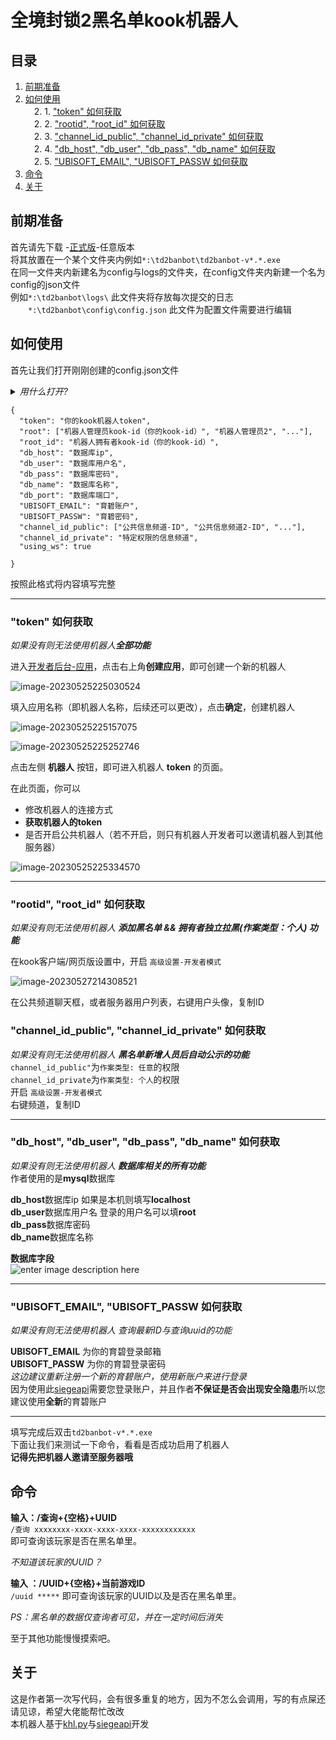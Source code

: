 
# 全境封锁2黑名单kook机器人
## 目录
1.  [前期准备](https://github.com/Albertette/td2ban-private/blob/main/README.md#%E5%89%8D%E6%9C%9F%E5%87%86%E5%A4%87)  
2.  [如何使用](https://github.com/Albertette/td2ban-private/blob/main/README.md#%E5%A6%82%E4%BD%95%E4%BD%BF%E7%94%A8)  
　2. 1. ["token" 如何获取 ](https://github.com/Albertette/td2ban-private/blob/main/README.md#token-%E5%A6%82%E4%BD%95%E8%8E%B7%E5%8F%96)  
　2. 2. ["rootid", "root_id" 如何获取  ](https://github.com/Albertette/td2ban-private/blob/main/README.md#rootid-root_id-%E5%A6%82%E4%BD%95%E8%8E%B7%E5%8F%96)  
　2. 3. ["channel_id_public", "channel_id_private" 如何获取](https://github.com/Albertette/td2ban-private/blob/main/README.md#channel_id_public-channel_id_private-%E5%A6%82%E4%BD%95%E8%8E%B7%E5%8F%96)  
　2. 4.  ["db_host",  "db_user", "db_pass", "db_name" 如何获取](https://github.com/Albertette/td2ban-private/blob/main/README.md#db_host--db_user-db_pass-db_name-%E5%A6%82%E4%BD%95%E8%8E%B7%E5%8F%96)  
　2. 5.  ["UBISOFT_EMAIL",  "UBISOFT_PASSW 如何获取  ](https://github.com/Albertette/td2ban-private/blob/main/README.md#ubisoft_email--ubisoft_passw-%E5%A6%82%E4%BD%95%E8%8E%B7%E5%8F%96)  
3.  [命令](https://github.com/Albertette/td2ban-private/blob/main/README.md#%E5%91%BD%E4%BB%A4)  
4.  [关于](https://github.com/Albertette/td2ban-private/blob/main/README.md#%E5%85%B3%E4%BA%8E)  

## 前期准备
首先请先下载 -[正式版](https://github.com/Albertette/td2ban-private/releases)-任意版本  
将其放置在一个某个文件夹内例如`*:\td2banbot\td2banbot-v*.*.exe`  
在同一文件夹内新建名为config与logs的文件夹，在config文件夹内新建一个名为config的json文件  
例如`*:\td2banbot\logs\` 此文件夹将存放每次提交的日志  
　　`*:\td2banbot\config\config.json` 此文件为配置文件需要进行编辑
## 如何使用
首先让我们打开刚刚创建的config.json文件   
<details>
<summary> <em>用什么打开? </em></summary>
Windows 自带的记事本或者其他文本编辑器  
</details> 

```
{
  "token": "你的kook机器人token",
  "root": ["机器人管理员kook-id（你的kook-id）", "机器人管理员2", "..."],
  "root_id": "机器人拥有者kook-id（你的kook-id）",
  "db_host": "数据库ip",
  "db_user": "数据库用户名",
  "db_pass": "数据库密码",
  "db_name": "数据库名称",
  "db_port": "数据库端口",
  "UBISOFT_EMAIL": "育碧账户",
  "UBISOFT_PASSW": "育碧密码",
  "channel_id_public": ["公共信息频道-ID", "公共信息频道2-ID", "..."],
  "channel_id_private": "特定权限的信息频道",
  "using_ws": true

}
``` 
按照此格式将内容填写完整  
***
### "token" 如何获取  

*如果没有则无法使用机器人**全部功能***  

进入[开发者后台-应用](https://developer.kookapp.cn/app/index)，点击右上角**创建应用**，即可创建一个新的机器人  

![image-20230525225030524](https://khl-py.eu.org/assets/img/image-20230525225030524.76fee368.png)  

填入应用名称（即机器人名称，后续还可以更改），点击**确定**，创建机器人  

![image-20230525225157075](https://khl-py.eu.org/assets/img/image-20230525225157075.6addb17b.png)  

![image-20230525225252746](https://khl-py.eu.org/assets/img/image-20230525225252746.4648518c.png)  

点击左侧  **机器人**  按钮，即可进入机器人 **token** 的页面。  

在此页面，你可以  
  
-   修改机器人的连接方式  
-   **获取机器人的token**  
-   是否开启公共机器人（若不开启，则只有机器人开发者可以邀请机器人到其他服务器）  

![image-20230525225334570](https://khl-py.eu.org/assets/img/image-20230525225334570.a84d3d9d.png)

***
### "rootid", "root_id" 如何获取  

*如果没有则无法使用机器人 **添加黑名单 && 拥有者独立拉黑(作案类型：个人) 功能***  
  
在kook客户端/网页版设置中，开启  `高级设置-开发者模式`  

![image-20230527214308521](https://khl-py.eu.org/assets/img/image-20230527214308521.cd459f00.png)

在公共频道聊天框，或者服务器用户列表，右键用户头像，复制ID  

### "channel_id_public", "channel_id_private" 如何获取  
*如果没有则无法使用机器人 **黑名单新增人员后自动公示的功能***  
`channel_id_public"`为`作案类型: 任意`的权限  
`channel_id_private`为`作案类型: 个人`的权限  
开启  `高级设置-开发者模式`  
右键频道，复制ID  
***
### "db_host",  "db_user", "db_pass", "db_name" 如何获取  
*如果没有则无法使用机器人 **数据库相关的所有功能***  
作者使用的是**mysql**数据库  

**db_host**数据库ip 如果是本机则填写**localhost**  
**db_user**数据库用户名 登录的用户名可以填**root**  
**db_pass**数据库密码   
**db_name**数据库名称  

**数据库字段**  
![enter image description here](https://github.com/Albertette/td2ban-private/blob/main/img/mysql-td2bantable.png)
***
### "UBISOFT_EMAIL",  "UBISOFT_PASSW 如何获取  
*如果没有则无法使用机器人 查询最新ID与查询uuid的功能*   
  
**UBISOFT_EMAIL** 为你的育碧登录邮箱  
**UBISOFT_PASSW** 为你的育碧登录密码  
*这边建议重新注册一个新的育碧账户，使用新账户来进行登录*  
因为使用此[siegeapi](https://github.com/CNDRD/siegeapi)需要您登录账户，并且作者**不保证是否会出现安全隐患**所以您建议使用**全新**的育碧账户  

***  
填写完成后双击`td2banbot-v*.*.exe`  
下面让我们来测试一下命令，看看是否成功启用了机器人  
 **记得先把机器人邀请至服务器哦**  
## 命令
**输入：/查询+{空格}+UUID**   
 `/查询 xxxxxxxx-xxxx-xxxx-xxxx-xxxxxxxxxxxx`   
 即可查询该玩家是否在黑名单里。  
   
  _不知道该玩家的UUID？_     
    
 **输入  ：/UUID+{空格}+当前游戏ID**    
   `/uuid *****` 即可查询该玩家的UUID以及是否在黑名单里。  
   
   *PS：黑名单的数据仅查询者可见，并在一定时间后消失* 
   
  至于其他功能慢慢摸索吧。
## 关于
这是作者第一次写代码，会有很多重复的地方，因为不怎么会调用，写的有点屎还请见谅，希望大佬能帮忙改改   
本机器人基于[khl.py](https://github.com/TWT233/khl.py)与[siegeapi](https://github.com/CNDRD/siegeapi)开发
